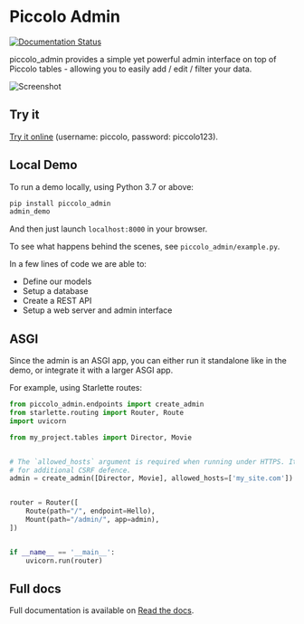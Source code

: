 # Piccolo Admin

[![Documentation Status](https://readthedocs.org/projects/piccolo-admin/badge/?version=latest)](https://piccolo-admin.readthedocs.io/en/latest/?badge=latest)


piccolo_admin provides a simple yet powerful admin interface on top of Piccolo tables - allowing you to easily add / edit / filter your data.

![Screenshot](https://raw.githubusercontent.com/piccolo-orm/piccolo_admin/master/docs/images/screenshot.png "Screenshot")

## Try it

[Try it online](https://demo1.piccolo-orm.com/) (username: piccolo, password: piccolo123).

## Local Demo

To run a demo locally, using Python 3.7 or above:

```bash
pip install piccolo_admin
admin_demo
```

And then just launch `localhost:8000` in your browser.

To see what happens behind the scenes, see `piccolo_admin/example.py`.

In a few lines of code we are able to:

 * Define our models
 * Setup a database
 * Create a REST API
 * Setup a web server and admin interface

## ASGI

Since the admin is an ASGI app, you can either run it standalone like in the demo, or integrate it with a larger ASGI app.

For example, using Starlette routes:

```python
from piccolo_admin.endpoints import create_admin
from starlette.routing import Router, Route
import uvicorn

from my_project.tables import Director, Movie


# The `allowed_hosts` argument is required when running under HTTPS. It's used
# for additional CSRF defence.
admin = create_admin([Director, Movie], allowed_hosts=['my_site.com'])


router = Router([
    Route(path="/", endpoint=Hello),
    Mount(path="/admin/", app=admin),
])


if __name__ == '__main__':
    uvicorn.run(router)

```

## Full docs

Full documentation is available on [Read the docs](https://piccolo-admin.readthedocs.io/en/latest/).
